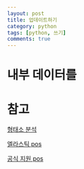 ```yaml
---
layout: post
title: 업데이트하기
category: python
tags: [python, 쓰기]
comments: true
---
```


# 내부 데이터를 

# 참고

[형태소 분석](https://yiunsr.tistory.com/740)

[엘라스틱 pos](https://www.elastic.co/guide/en/elasticsearch/plugins/current/analysis-nori-speech.html)

[공식 지원 pos](https://lucene.apache.org/core/8_6_2/analyzers-nori/org/apache/lucene/analysis/ko/POS.Tag.html#XSN)